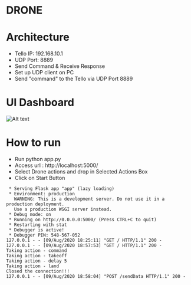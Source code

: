 # DRONE

# Architecture
- Tello IP: 192.168.10.1
- UDP Port: 8889
- Send Command & Receive Response
- Set up UDP client on PC
- Send "command" to the Tello via UDP Port 8889

# UI Dashboard

![Alt text](https://user-images.githubusercontent.com/44663781/89732755-8de3dd80-da6e-11ea-81cf-3a231322c3b7.png)

# How to run

- Run python app.py 
- Access url : http://localhost:5000/
- Select Drone actions and drop in Selected Actions Box
- Click on Start Button

```
 * Serving Flask app "app" (lazy loading)
 * Environment: production
   WARNING: This is a development server. Do not use it in a production deployment.
   Use a production WSGI server instead.
 * Debug mode: on
 * Running on http://0.0.0.0:5000/ (Press CTRL+C to quit)
 * Restarting with stat
 * Debugger is active!
 * Debugger PIN: 548-567-052
127.0.0.1 - - [09/Aug/2020 18:25:11] "GET / HTTP/1.1" 200 -
127.0.0.1 - - [09/Aug/2020 18:57:53] "GET / HTTP/1.1" 200 -
Taking action - command
Taking action - takeoff
Taking action - delay 5
Taking action - land
Closed the connection!!!
127.0.0.1 - - [09/Aug/2020 18:58:04] "POST /sendData HTTP/1.1" 200 -
```
